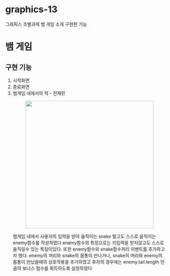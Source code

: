 # graphics-13
그래픽스 조별과제
뱀 게임 소개 
구현한 기능

# 뱀 게임
## 구현 기능
  1. 시작화면
  2. 종료화면
  3. 뱀게임 내에서의 적 - 전재민
    <p align="center">
    <img src="https://github.com/sasileunnadojalmorem/graphics-13/assets/79616817/b87419ab-9da2-4dc1-b611-02879f3d5148" width="400" height="400">
    </p>
    뱀게임 내에서 사용자의 입력을 받아 움직이는 snake 말고도 스스로 움직이는 enemy함수를 작성하였다
    enemy함수의 특징으로는 키입력을 받지않고도 스스로 움직일수 있는 특징이있다.
    또한 enemy함수와 snake함수끼리 이벤트를 추가하고자 했다.
    enemy의 머리와 snake의 몸통이 만나거나, snake의 머리와 enemy의 몸통이 만났을때의 상호작용을 추가하였고
    후자의 경우에는 enemy.tail.length 만큼의 보너스 점수를 획득하도록 설정하였다
     
